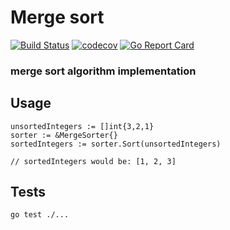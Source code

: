 # Merge sort

[![Build Status](https://travis-ci.org/Vehsamrak/merge-sort.svg?branch=master)](https://travis-ci.org/Vehsamrak/merge-sort) [![codecov](https://codecov.io/gh/Vehsamrak/merge-sort/branch/master/graph/badge.svg)](https://codecov.io/gh/Vehsamrak/merge-sort) [![Go Report Card](https://goreportcard.com/badge/github.com/Vehsamrak/merge-sort)](https://goreportcard.com/report/github.com/Vehsamrak/merge-sort)

### merge sort algorithm implementation

## Usage

~~~
unsortedIntegers := []int{3,2,1}
sorter := &MergeSorter{}
sortedIntegers := sorter.Sort(unsortedIntegers)

// sortedIntegers would be: [1, 2, 3]
~~~

## Tests

~~~
go test ./...
~~~